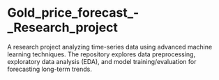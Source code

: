 # Gold_price_forecast_-_Research_project
A research project analyzing time-series data using advanced machine learning techniques. The repository explores data preprocessing, exploratory data analysis (EDA), and model training/evaluation for forecasting long-term trends. 
